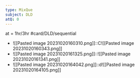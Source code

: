 ```yaml
---
type: MixQue
subject: DLD
atQ: 0
---
```


at = 1hr/3hr
#card/DLD/sequential
- ![[Pasted image 20231020160310.png]]::C![[Pasted image 20231020160343.png]] <!--SR:!2024-02-27,55,310-->
- ![[Pasted image 20231020161325.png]]::![[Pasted image 20231020161341.png]] <!--SR:!2024-02-26,86,292-->
- ![[Pasted image 20231020164042.png]]::d![[Pasted image 20231020164105.png]] <!--SR:!2024-02-15,75,272-->